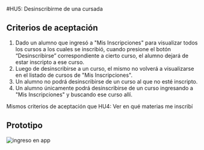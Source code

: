 #HU5: Desinscribirme de una cursada

## Criterios de aceptación
1. Dado un alumno que ingresó a "Mis Inscripciones" para visualizar todos los cursos a los cuales se inscribió, cuando presione el botón “Desinscribirse” correspondiente a cierto curso, el alumno dejará de estar inscripto a ese curso.
2. Luego de desinscribirse a un curso, el mismo no volverá a visualizarse en el listado de cursos de "Mis Inscripciones".
3. Un alumno no podrá desinscribirse de un curso al que no esté inscripto.
4. Un alumno únicamente podrá desinscribirse de un curso ingresando a "Mis Inscripciones" y buscando ese curso allí.

Mismos criterios de aceptación que HU4: Ver en qué materias me inscribí
	

## Prototipo

![ingreso en app](./prototipos/mis_inscripciones.png)
